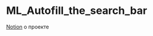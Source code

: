 # ML_Autofill_the_search_bar

[Notion](https://hissing-marlin-290.notion.site/ML_Autofill_the_search_bar-a4c2630514a64bfd9b0b2bba984dadc0?pvs=4) о проекте
